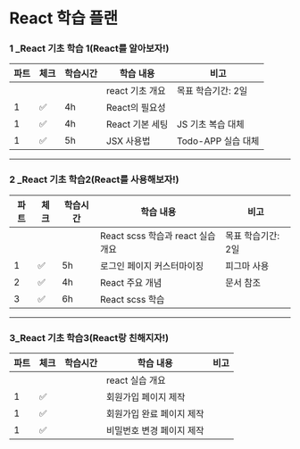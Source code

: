 # React 학습 플랜

### 1 _React 기초 학습 1(React를 알아보자!)

| 파트  | 체크                 | 학습시간 | 학습 내용       | 비고             |
| --- | ------------------ | ---- | ----------- | -------------- |
|     |                    |      | react 기초 개요 | 목표 학습기간: 2일    |
| 1   | :white_check_mark: | 4h   | React의 필요성  |                |
| 1   | :white_check_mark: | 4h   | React 기본 세팅 | JS 기초 복습 대체    |
| 1   | :white_check_mark: | 5h   | JSX 사용법     | Todo-APP 실습 대체 |

----

### 2 _React 기초 학습2(React를 사용해보자!)

| 파트  | 체크                 | 학습시간 | 학습 내용                      | 비고          |
| --- | ------------------ | ---- | -------------------------- | ----------- |
|     |                    |      | React scss 학습과 react 실습 개요 | 목표 학습기간: 2일 |
| 1   | :white_check_mark: | 5h   | 로그인 페이지 커스터마이징             | 피그마 사용      |
| 2   | :white_check_mark: | 4h   | React 주요 개념                | 문서 참조       |
| 3   | :white_check_mark: | 6h   | React scss 학습              |             |

----

### 3_React 기초 학습3(React랑 친해지자!)

| 파트  | 체크                 | 학습시간 | 학습 내용          | 비고  |
| --- | ------------------ | ---- | -------------- | --- |
|     |                    |      | react 실습 개요    |     |
| 1   | :white_check_mark: |      | 회원가입 페이지 제작    |     |
| 1   | :white_check_mark: |      | 회원가입 완료 페이지 제작 |     |
| 1   | :white_check_mark: |      | 비밀번호 변경 페이지 제작 |     |
